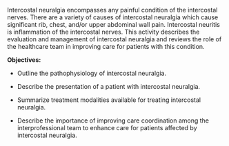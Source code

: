 Intercostal neuralgia encompasses any painful condition of the intercostal nerves. There are a variety of causes of intercostal neuralgia which cause significant rib, chest, and/or upper abdominal wall pain. Intercostal neuritis is inflammation of the intercostal nerves. This activity describes the evaluation and management of intercostal neuralgia and reviews the role of the healthcare team in improving care for patients with this condition.

**Objectives:**
- Outline the pathophysiology of intercostal neuralgia. 

- Describe the presentation of a patient with intercostal neuralgia. 
- Summarize treatment modalities available for treating intercostal neuralgia.
- Describe the importance of improving care coordination among the interprofessional team to enhance care for patients affected by intercostal neuralgia.